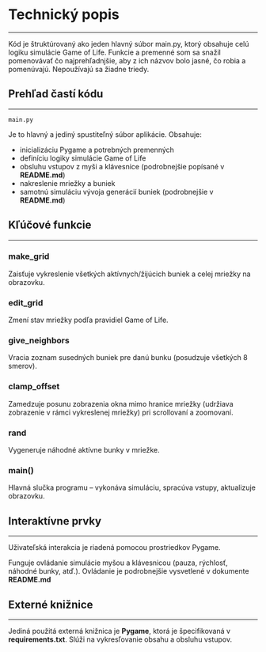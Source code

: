# Technický popis
---
Kód je štruktúrovaný ako jeden hlavný súbor main.py, ktorý obsahuje celú logiku simulácie Game of Life.
Funkcie a premenné som sa snažil pomenovávať čo najprehľadnjšie, aby z ich názvov bolo jasné, čo robia a pomenúvajú.
Nepoužívajú sa žiadne triedy.

## Prehľad častí kódu
---

```
main.py
```

Je to hlavný a jediný spustiteľný súbor aplikácie. Obsahuje:

- inicializáciu Pygame a potrebných premenných
- definíciu logiky simulácie Game of Life
- obsluhu vstupov z myši a klávesnice (podrobnejšie popísané v **README.md**)
- nakreslenie mriežky a buniek
- samotnú simuláciu vývoja generácií buniek (podrobnejšie v **README.md**)

## Kľúčové funkcie
---
### make_grid
Zaisťuje vykreslenie všetkých aktívnych/žijúcich buniek a celej mriežky na obrazovku.

### edit_grid
Zmení stav mriežky podľa pravidiel Game of Life.

### give_neighbors
Vracia zoznam susedných buniek pre danú bunku (posudzuje všetkých 8 smerov).

### clamp_offset
Zamedzuje posunu zobrazenia okna mimo hranice mriežky (udržiava zobrazenie v rámci vykreslenej mriežky) pri scrollovaní a zoomovaní.

### rand
Vygeneruje náhodné aktívne bunky v mriežke.

### main()
Hlavná slučka programu – vykonáva simuláciu, spracúva vstupy, aktualizuje obrazovku.

## Interaktívne prvky
---
Uživateľská interakcia je riadená pomocou prostriedkov Pygame.

Funguje ovládanie simulácie myšou a klávesnicou (pauza, rýchlosť, náhodné bunky, atď.). Ovládanie je podrobnejšie vysvetlené v dokumente **README.md**

## Externé knižnice
---
Jediná použitá externá knižnica je **Pygame**, ktorá je špecifikovaná v **requirements.txt**. Slúži na vykresľovanie obsahu a obsluhu vstupov.
